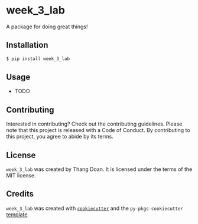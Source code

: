 # week_3_lab

A package for doing great things!

## Installation

```bash
$ pip install week_3_lab
```

## Usage

- TODO

## Contributing

Interested in contributing? Check out the contributing guidelines. Please note that this project is released with a Code of Conduct. By contributing to this project, you agree to abide by its terms.

## License

`week_3_lab` was created by Thang Doan. It is licensed under the terms of the MIT license.

## Credits

`week_3_lab` was created with [`cookiecutter`](https://cookiecutter.readthedocs.io/en/latest/) and the `py-pkgs-cookiecutter` [template](https://github.com/py-pkgs/py-pkgs-cookiecutter).
